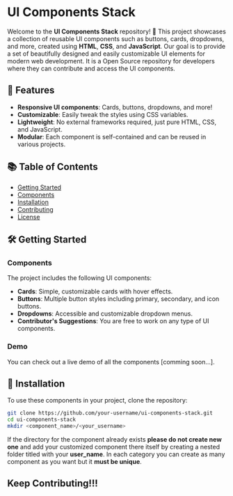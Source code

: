 # UI Components Stack

Welcome to the **UI Components Stack** repository! 🎨 This project showcases a collection of reusable UI components such as buttons, cards, dropdowns, and more, created using **HTML**, **CSS**, and **JavaScript**. Our goal is to provide a set of beautifully designed and easily customizable UI elements for modern web development. It is a Open Source repository for developers where they can contribute and access the UI components.

## 🚀 Features
- **Responsive UI components**: Cards, buttons, dropdowns, and more!
- **Customizable**: Easily tweak the styles using CSS variables.
- **Lightweight**: No external frameworks required, just pure HTML, CSS, and JavaScript.
- **Modular**: Each component is self-contained and can be reused in various projects.

## 📚 Table of Contents
- [Getting Started](#getting-started)
- [Components](#components)
- [Installation](#installation)
- [Contributing](#contributing)
- [License](#license)

## 🛠️ Getting Started

### Components
The project includes the following UI components:
- **Cards**: Simple, customizable cards with hover effects.
- **Buttons**: Multiple button styles including primary, secondary, and icon buttons.
- **Dropdowns**: Accessible and customizable dropdown menus.
- **Contributor's Suggestions**: You are free to work on any type of UI components.

### Demo
You can check out a live demo of all the components [comming soon...].

## 🔧 Installation

To use these components in your project, clone the repository:

```bash
git clone https://github.com/your-username/ui-components-stack.git
cd ui-components-stack
mkdir <component_name>/<your_username>
```
If the directory for the component already exists **please do not create new one** and add your customized component there itself by creating a nested folder titled with your **user_name**.
In each category you can create as many component as you want but it **must be unique**.

 ## Keep Contributing!!!
